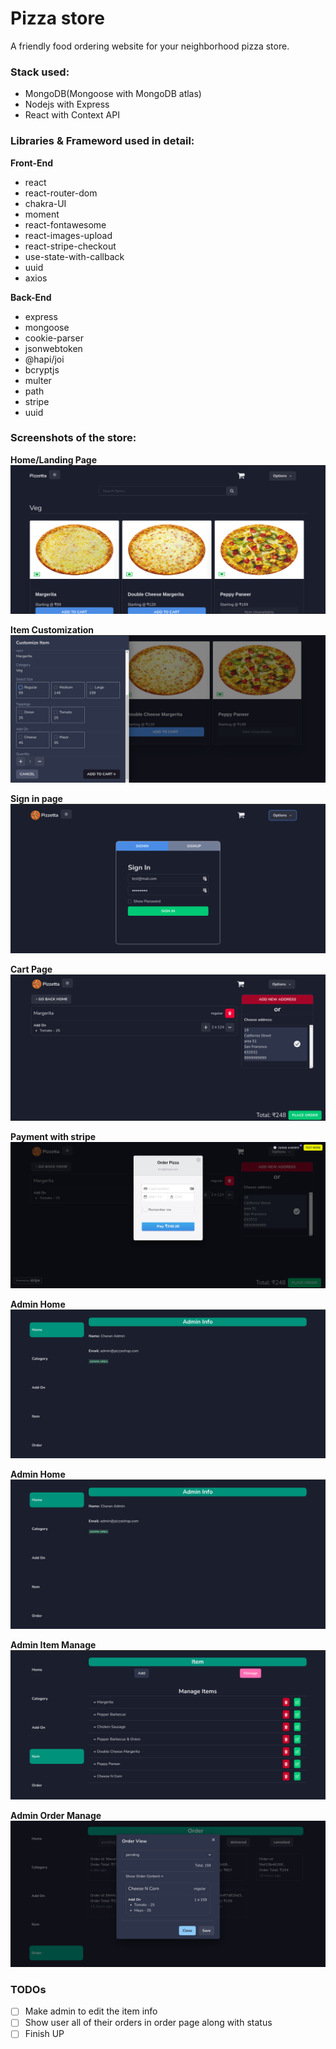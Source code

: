 # Pizza store

A friendly food ordering website for your neighborhood pizza store.

### **Stack used:**  
* MongoDB(Mongoose with MongoDB atlas)  
* Nodejs with Express  
* React with Context API  

### **Libraries & Frameword used in detail:**  
**Front-End**  
* react  
* react-router-dom  
* chakra-UI  
* moment  
* react-fontawesome  
* react-images-upload  
* react-stripe-checkout  
* use-state-with-callback  
* uuid  
* axios  

**Back-End**  
* express  
* mongoose  
* cookie-parser  
* jsonwebtoken  
* @hapi/joi  
* bcryptjs  
* multer  
* path  
* stripe  
* uuid  

### **Screenshots of the store:**

**Home/Landing Page**
![Home](./screenshots/Selection_105.png)

**Item Customization**
![Item Customization](./screenshots/Selection_106.png)

**Sign in page**
![Signin](./screenshots/Selection_107.png)

**Cart Page**
![Cart](./screenshots/Selection_108.png)

**Payment with stripe**
![Stripe](./screenshots/Selection_109.png)

**Admin Home**
![Admin Home](./screenshots/Selection_110.png)

**Admin Home**
![Admi Home](./screenshots/Selection_110.png)

**Admin Item Manage**
![Admin Item](./screenshots/Selection_111.png)

**Admin Order Manage**
![Admin Order](./screenshots/Selection_112.png)

### TODOs
- [ ] Make admin to edit the item info
- [ ] Show user all of their orders in order page along with status
- [ ] Finish UP
